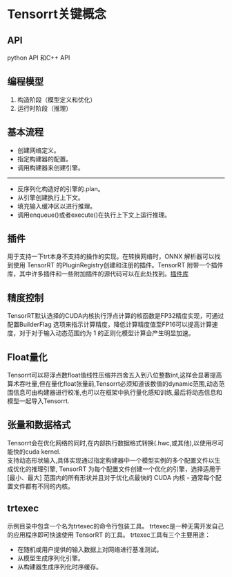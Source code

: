 # Tensorrt关键概念
## API
python API 和C++ API
## 编程模型
1. 构造阶段（模型定义和优化）
2. 运行时阶段（推理）
## 基本流程
* 创建网络定义。
* 指定构建器的配置。
* 调用构建器来创建引擎。
***
* 反序列化构造好的引擎的.plan。
* 从引擎创建执行上下文。
* 填充输入缓冲区以进行推理。
* 调用enqueue()或者execute()在执行上下文上运行推理。

## 插件
用于支持一下trt本身不支持的操作的实现。在转换网络时，ONNX 解析器可以找到使用 TensorRT 的PluginRegistry创建和注册的插件。TensorRT 附带一个插件库，其中许多插件和一些附加插件的源代码可以在此处找到。[插件库](https://github.com/NVIDIA/TensorRT/tree/main/plugin)

## 精度控制
TensorRT默认选择的CUDA内核执行浮点计算的核函数是FP32精度实现，可通过配置BuilderFlag 选项来指示计算精度，降低计算精度值至FP16可以提高计算速度，对于对于输入动态范围约为 1 的正则化模型计算会产生明显加速。

## Float量化
Tensorrt可以将浮点数float值线性压缩并四舍五入到八位整数int,这样会显著提高算术吞吐量,但在量化float张量前,Tensorrt必须知道该数值的dynamic范围,动态范围信息可由构建器进行校准,也可以在框架中执行量化感知训练,最后将动态信息和模型一起导入Tensorrt.

## 张量和数据格式
Tensorrt会在优化网络的同时,在内部执行数据格式转换(.hwc,或其他),以使用尽可能快的cuda kernel.  
支持动态形状输入,具体实现通过指定构建器中一个模型实例的多个配置文件以生成优化的推理引擎, TensorRT 为每个配置文件创建一个优化的引擎，选择适用于 [最小、最大] 范围内的所有形状并且对于优化点最快的 CUDA 内核 - 通常每个配置文件都有不同的内核。

## trtexec
示例目录中包含一个名为trtexec的命令行包装工具。 trtexec是一种无需开发自己的应用程序即可快速使用 TensorRT 的工具。 trtexec工具有三个主要用途：  

* 在随机或用户提供的输入数据上对网络进行基准测试。
* 从模型生成序列化引擎。
* 从构建器生成序列化时序缓存。